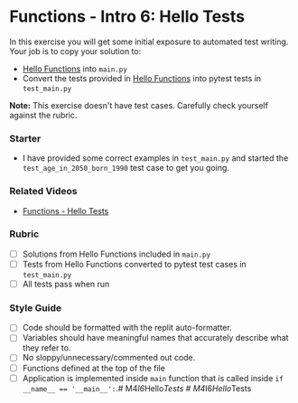 # Functions - Intro 6: Hello Tests

In this exercise you will get some initial exposure to automated test writing. Your job is to copy your solution to:

- [Hello Functions](https://replit.com/@BCCA/M4-Functions1I1-Hello-Functions) into `main.py`
- Convert the tests provided in [Hello Functions](https://replit.com/@BCCA/M4-Functions1I1-Hello-Functions) into pytest tests in `test_main.py`

**Note:** This exercise doesn't have test cases. Carefully check yourself against the rubric.

### Starter

- I have provided some correct examples in `test_main.py` and started the `test_age_in_2050_born_1990` test case to get you going.

### Related Videos

- [Functions - Hello Tests](https://www.youtube.com/watch?v=IXGwb0mRm3E&list=PL6xuclUa80QhxqAJVMu4OgF8h9rdBtySU&index=6)

### Rubric

- [ ] Solutions from Hello Functions included in `main.py`
- [ ] Tests from Hello Functions converted to pytest test cases in `test_main.py`
- [ ] All tests pass when run

### Style Guide

- [ ] Code should be formatted with the replit auto-formatter.
- [ ] Variables should have meaningful names that accurately describe what they refer to.
- [ ] No sloppy/unnecessary/commented out code.
- [ ] Functions defined at the top of the file
- [ ] Application is implemented inside `main` function that is called inside `if __name__ == '__main__':`.#   M 4 _ I 6 _ H e l l o _ T e s t s  
 #   M 4 _ I 6 _ H e l l o _ T e s t s  
 